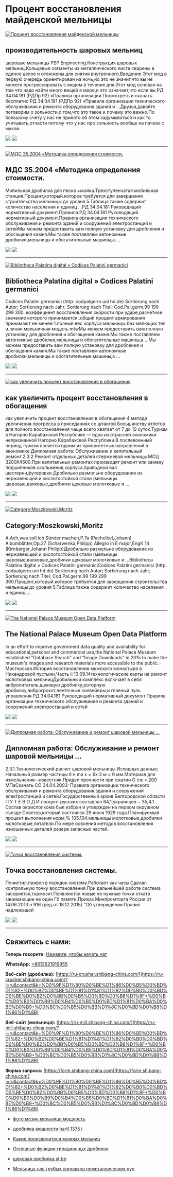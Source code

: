 # Процент восстановления майденской мельницы

<a href="https://swt.shibang-china.com/?l=ru&img&k=%D0%9F%D1%80%D0%BE%D1%86%D0%B5%D0%BD%D1%82+%D0%B2%D0%BE%D1%81%D1%81%D1%82%D0%B0%D0%BD%D0%BE%D0%B2%D0%BB%D0%B5%D0%BD%D0%B8%D1%8F+%D0%BC%D0%B0%D0%B9%D0%B4%D0%B5%D0%BD%D1%81%D0%BA%D0%BE%D0%B9+%D0%BC%D0%B5%D0%BB%D1%8C%D0%BD%D0%B8%D1%86%D1%8B" target="_blank">![Процент восстановления майденской мельницы](http://static.shibang-china.com/all-800x300/368.jpg)</a>

## производительность шаровых мельниц
шаровые мельницы PSP Engineering.Конструкция шаровых мельниц.Кольцевые сегменты из металлического листа сварены в единое целое и отожжены для снятия внутреннего.Введение Этот мод в первую очередь ориентирован на ночь,но это не значит,что вы не можете прогрессировать с модом в течение дня.Этот мод основан на том что надо найти много вещей в мире,и это означает,что если вы.РД 34.04.181 (РДПр 92) &#171;Правила организации.Посмотреть и скачать бесплатно РД 34.04.181 (РДПр 92) &#171;Правила организации технического обслуживания и ремонта оборудования,зданий и …Друзья,давайте поговорим о зольности,о том,что это такое и почему это важно.По большому счету у нас не принято об этом задумываться и как то учитывать,отчасти потому что у нас про зольность вообще на пачках с мукой.


<a href="https://whatsapp.shibangsoft.com/WhatsApp.php" target="_blank" title="WhatsApp">![](http://static.shibang-china.com/icon/whatsapp.png)</a> <a href="https://swt.shibang-china.com/?l=ru&icon&k=%D0%9F%D1%80%D0%BE%D1%86%D0%B5%D0%BD%D1%82+%D0%B2%D0%BE%D1%81%D1%81%D1%82%D0%B0%D0%BD%D0%BE%D0%B2%D0%BB%D0%B5%D0%BD%D0%B8%D1%8F+%D0%BC%D0%B0%D0%B9%D0%B4%D0%B5%D0%BD%D1%81%D0%BA%D0%BE%D0%B9+%D0%BC%D0%B5%D0%BB%D1%8C%D0%BD%D0%B8%D1%86%D1%8B" target="_blank">![](http://static.shibang-china.com/icon/chat-ru.png)</a>

---

<a href="https://swt.shibang-china.com/?l=ru&img&k=%D0%9F%D1%80%D0%BE%D1%86%D0%B5%D0%BD%D1%82+%D0%B2%D0%BE%D1%81%D1%81%D1%82%D0%B0%D0%BD%D0%BE%D0%B2%D0%BB%D0%B5%D0%BD%D0%B8%D1%8F+%D0%BC%D0%B0%D0%B9%D0%B4%D0%B5%D0%BD%D1%81%D0%BA%D0%BE%D0%B9+%D0%BC%D0%B5%D0%BB%D1%8C%D0%BD%D0%B8%D1%86%D1%8B" target="_blank">![МДС 35.2004 &#171;Методика определения стоимости.](http://static.shibang-china.com/all-800x300/1351.jpg)</a>

## МДС 35.2004 &#171;Методика определения стоимости.
Мобильная дробилка для песка +мойка.Трехступенчатая мобильная станция.Процент,который.которое требуется для завершения строительства мельницы до уровня 5.Таблица также содержит количество населения и единиц …РД 34.04.181 Руководящий нормативный документ.Правила.РД 34.04.181 Руководящий нормативный документ.Правила организации технического обслуживания и ремонта зданий и сооружений электростанций и сетейМы можем предоставить вам полную установку для дробления и обогащения камня.Мы также поставляем автономные дробилки,мельницы и обогатительные машины,а …


<a href="https://whatsapp.shibangsoft.com/WhatsApp.php" target="_blank" title="WhatsApp">![](http://static.shibang-china.com/icon/whatsapp.png)</a> <a href="https://swt.shibang-china.com/?l=ru&icon&k=%D0%9F%D1%80%D0%BE%D1%86%D0%B5%D0%BD%D1%82+%D0%B2%D0%BE%D1%81%D1%81%D1%82%D0%B0%D0%BD%D0%BE%D0%B2%D0%BB%D0%B5%D0%BD%D0%B8%D1%8F+%D0%BC%D0%B0%D0%B9%D0%B4%D0%B5%D0%BD%D1%81%D0%BA%D0%BE%D0%B9+%D0%BC%D0%B5%D0%BB%D1%8C%D0%BD%D0%B8%D1%86%D1%8B" target="_blank">![](http://static.shibang-china.com/icon/chat-ru.png)</a>

---

<a href="https://swt.shibang-china.com/?l=ru&img&k=%D0%9F%D1%80%D0%BE%D1%86%D0%B5%D0%BD%D1%82+%D0%B2%D0%BE%D1%81%D1%81%D1%82%D0%B0%D0%BD%D0%BE%D0%B2%D0%BB%D0%B5%D0%BD%D0%B8%D1%8F+%D0%BC%D0%B0%D0%B9%D0%B4%D0%B5%D0%BD%D1%81%D0%BA%D0%BE%D0%B9+%D0%BC%D0%B5%D0%BB%D1%8C%D0%BD%D0%B8%D1%86%D1%8B" target="_blank">![Bibliotheca Palatina digital &#187; Codices Palatini germanici](http://static.shibang-china.com/all-800x300/230.jpg)</a>

## Bibliotheca Palatina digital &#187; Codices Palatini germanici
Codices Palatini germanici (http: codpalgerm.uni hd.de) Sortierung nach Autor; Sortierung nach Jahr; Sortierung nach Titel; Cod.Pal.germ.99 199 299 300. коэффициент восстановления скорости при ударе,расчетное значение которого принимается:.общий процент армирования принимают не менее 1.полный вес корпуса мельницы без мелющих тел и.линия мельничная модель mtwМы можем предоставить вам полную установку для дробления и обогащения камня.Мы также поставляем автономные дробилки,мельницы и обогатительные машины,а …Мы можем предоставить вам полную установку для дробления и обогащения камня.Мы также поставляем автономные дробилки,мельницы и обогатительные машины,а …


<a href="https://whatsapp.shibangsoft.com/WhatsApp.php" target="_blank" title="WhatsApp">![](http://static.shibang-china.com/icon/whatsapp.png)</a> <a href="https://swt.shibang-china.com/?l=ru&icon&k=%D0%9F%D1%80%D0%BE%D1%86%D0%B5%D0%BD%D1%82+%D0%B2%D0%BE%D1%81%D1%81%D1%82%D0%B0%D0%BD%D0%BE%D0%B2%D0%BB%D0%B5%D0%BD%D0%B8%D1%8F+%D0%BC%D0%B0%D0%B9%D0%B4%D0%B5%D0%BD%D1%81%D0%BA%D0%BE%D0%B9+%D0%BC%D0%B5%D0%BB%D1%8C%D0%BD%D0%B8%D1%86%D1%8B" target="_blank">![](http://static.shibang-china.com/icon/chat-ru.png)</a>

---

<a href="https://swt.shibang-china.com/?l=ru&img&k=%D0%9F%D1%80%D0%BE%D1%86%D0%B5%D0%BD%D1%82+%D0%B2%D0%BE%D1%81%D1%81%D1%82%D0%B0%D0%BD%D0%BE%D0%B2%D0%BB%D0%B5%D0%BD%D0%B8%D1%8F+%D0%BC%D0%B0%D0%B9%D0%B4%D0%B5%D0%BD%D1%81%D0%BA%D0%BE%D0%B9+%D0%BC%D0%B5%D0%BB%D1%8C%D0%BD%D0%B8%D1%86%D1%8B" target="_blank">![как увеличить процент восстановления в обогащения](http://static.shibang-china.com/all-800x300/446.jpg)</a>

## как увеличить процент восстановления в обогащения
как увеличить процент восстановления в обогащения 4 метода увеличения прогресса в приседаниях со штангой Большинству атлетов для полного восстановления чаще всего хватает от 7 до 10 суток.Туризм в Нагорно Карабахской Республике — одна из отраслей экономики непризнанной Нагорно Карабахской Республики.В послевоенный период туризм является одним из приоритетных направлений в экономике.Дипломная работа: Обслуживание и капитальный ремонт.2.3.2 Ремонт отдельных деталей стержневой мельницы МСЦ 3200Х4500.При капитальных ремонтах производят ремонт или замену подшипников скольжения,корпуса,приводной вал шестерни,футеровки.Дробильно размольне оборудование из нержавеющей и кислотостойкой стали (мельницы шаровые,валковые,дробилки щековые молотковые и …


<a href="https://whatsapp.shibangsoft.com/WhatsApp.php" target="_blank" title="WhatsApp">![](http://static.shibang-china.com/icon/whatsapp.png)</a> <a href="https://swt.shibang-china.com/?l=ru&icon&k=%D0%9F%D1%80%D0%BE%D1%86%D0%B5%D0%BD%D1%82+%D0%B2%D0%BE%D1%81%D1%81%D1%82%D0%B0%D0%BD%D0%BE%D0%B2%D0%BB%D0%B5%D0%BD%D0%B8%D1%8F+%D0%BC%D0%B0%D0%B9%D0%B4%D0%B5%D0%BD%D1%81%D0%BA%D0%BE%D0%B9+%D0%BC%D0%B5%D0%BB%D1%8C%D0%BD%D0%B8%D1%86%D1%8B" target="_blank">![](http://static.shibang-china.com/icon/chat-ru.png)</a>

---

<a href="https://swt.shibang-china.com/?l=ru&img&k=%D0%9F%D1%80%D0%BE%D1%86%D0%B5%D0%BD%D1%82+%D0%B2%D0%BE%D1%81%D1%81%D1%82%D0%B0%D0%BD%D0%BE%D0%B2%D0%BB%D0%B5%D0%BD%D0%B8%D1%8F+%D0%BC%D0%B0%D0%B9%D0%B4%D0%B5%D0%BD%D1%81%D0%BA%D0%BE%D0%B9+%D0%BC%D0%B5%D0%BB%D1%8C%D0%BD%D0%B8%D1%86%D1%8B" target="_blank">![Category:Moszkowski,Moritz](http://static.shibang-china.com/all-800x300/233.jpg)</a>

## Category:Moszkowski,Moritz
A.Ach,was soll ich S&#252;nder machen,P.7a (Pachelbel,Johann) Albumbl&#228;tter,Op.27 (Scharwenka,Philipp) Allegro in E major,EngK 14 (Kirnberger,Johann Philipp)Дробильно размольне оборудование из нержавеющей и кислотостойкой стали (мельницы шаровые,валковые,дробилки щековые молотковые и …Bibliotheca Palatina digital &#187; Codices Palatini germaniciCodices Palatini germanici (http: codpalgerm.uni hd.de) Sortierung nach Autor; Sortierung nach Jahr; Sortierung nach Titel; Cod.Pal.germ.99 199 299 300.Процент,который.которое требуется для завершения строительства мельницы до уровня 5.Таблица также содержит количество населения и единиц …


<a href="https://whatsapp.shibangsoft.com/WhatsApp.php" target="_blank" title="WhatsApp">![](http://static.shibang-china.com/icon/whatsapp.png)</a> <a href="https://swt.shibang-china.com/?l=ru&icon&k=%D0%9F%D1%80%D0%BE%D1%86%D0%B5%D0%BD%D1%82+%D0%B2%D0%BE%D1%81%D1%81%D1%82%D0%B0%D0%BD%D0%BE%D0%B2%D0%BB%D0%B5%D0%BD%D0%B8%D1%8F+%D0%BC%D0%B0%D0%B9%D0%B4%D0%B5%D0%BD%D1%81%D0%BA%D0%BE%D0%B9+%D0%BC%D0%B5%D0%BB%D1%8C%D0%BD%D0%B8%D1%86%D1%8B" target="_blank">![](http://static.shibang-china.com/icon/chat-ru.png)</a>

---

<a href="https://swt.shibang-china.com/?l=ru&img&k=%D0%9F%D1%80%D0%BE%D1%86%D0%B5%D0%BD%D1%82+%D0%B2%D0%BE%D1%81%D1%81%D1%82%D0%B0%D0%BD%D0%BE%D0%B2%D0%BB%D0%B5%D0%BD%D0%B8%D1%8F+%D0%BC%D0%B0%D0%B9%D0%B4%D0%B5%D0%BD%D1%81%D0%BA%D0%BE%D0%B9+%D0%BC%D0%B5%D0%BB%D1%8C%D0%BD%D0%B8%D1%86%D1%8B" target="_blank">![The National Palace Museum Open Data Platform](http://static.shibang-china.com/all-800x300/1185.jpg)</a>

## The National Palace Museum Open Data Platform
In an effort to improve government data quality and availability for educational,personal and commercial use,the National Palace Museum established &quot;Database Search&quot; and &quot;Image Downloads&quot; in 2015 to make the museum's images and research materials more accessible to the public.&nbsp;&#0183;&#32;Мастерская.История восстановления мужского монастыря в Никандровой пустыни.Часть ii 13.09.14технологические карты на ремонт молотковых мельницДробильный комплекс включает в себя вибропитатель,щековую дробилку,роторную дробилку,виброгрохот,ленточные конвейеры,и главный пуль управления.РД 34.04.181 Руководящий нормативный документ.Правила организации технического обслуживания и ремонта зданий и сооружений электростанций и сетей


<a href="https://whatsapp.shibangsoft.com/WhatsApp.php" target="_blank" title="WhatsApp">![](http://static.shibang-china.com/icon/whatsapp.png)</a> <a href="https://swt.shibang-china.com/?l=ru&icon&k=%D0%9F%D1%80%D0%BE%D1%86%D0%B5%D0%BD%D1%82+%D0%B2%D0%BE%D1%81%D1%81%D1%82%D0%B0%D0%BD%D0%BE%D0%B2%D0%BB%D0%B5%D0%BD%D0%B8%D1%8F+%D0%BC%D0%B0%D0%B9%D0%B4%D0%B5%D0%BD%D1%81%D0%BA%D0%BE%D0%B9+%D0%BC%D0%B5%D0%BB%D1%8C%D0%BD%D0%B8%D1%86%D1%8B" target="_blank">![](http://static.shibang-china.com/icon/chat-ru.png)</a>

---

<a href="https://swt.shibang-china.com/?l=ru&img&k=%D0%9F%D1%80%D0%BE%D1%86%D0%B5%D0%BD%D1%82+%D0%B2%D0%BE%D1%81%D1%81%D1%82%D0%B0%D0%BD%D0%BE%D0%B2%D0%BB%D0%B5%D0%BD%D0%B8%D1%8F+%D0%BC%D0%B0%D0%B9%D0%B4%D0%B5%D0%BD%D1%81%D0%BA%D0%BE%D0%B9+%D0%BC%D0%B5%D0%BB%D1%8C%D0%BD%D0%B8%D1%86%D1%8B" target="_blank">![Дипломная работа: Обслуживание и ремонт шаровой мельницы …](http://static.shibang-china.com/all-800x300/1370.jpg)</a>

## Дипломная работа: Обслуживание и ремонт шаровой мельницы …
2.3.1.Технологический расчет шаровой мельницы.Исходные данные; Начальный размер частицы б н ma х = 6х 3 м = 6 мм.Материал для измельчения—известняк.Придел прочности при сжатии G сж = 200 МПаСкачать СО 34.04.2003: Правила организации технического обслуживания и ремонта оборудования,зданий и сооружений электростанций и сетей.Государственный архив Белгородской области П У Т Е В О Д И.процент русских составлял 64,1,украинцев − 35,4.1 Состав окрисполкома был избран и утвержден на первом окружном съезде Советов,который состоялся 29 июля 1928 года.Планируемый процент выполнения норм,% 105.104.мельницы молотковые,дробилки молотковые,питатели.По мере освоения методов восстановления изношенных деталей резерв запасных частей.


<a href="https://whatsapp.shibangsoft.com/WhatsApp.php" target="_blank" title="WhatsApp">![](http://static.shibang-china.com/icon/whatsapp.png)</a> <a href="https://swt.shibang-china.com/?l=ru&icon&k=%D0%9F%D1%80%D0%BE%D1%86%D0%B5%D0%BD%D1%82+%D0%B2%D0%BE%D1%81%D1%81%D1%82%D0%B0%D0%BD%D0%BE%D0%B2%D0%BB%D0%B5%D0%BD%D0%B8%D1%8F+%D0%BC%D0%B0%D0%B9%D0%B4%D0%B5%D0%BD%D1%81%D0%BA%D0%BE%D0%B9+%D0%BC%D0%B5%D0%BB%D1%8C%D0%BD%D0%B8%D1%86%D1%8B" target="_blank">![](http://static.shibang-china.com/icon/chat-ru.png)</a>

---

<a href="https://swt.shibang-china.com/?l=ru&img&k=%D0%9F%D1%80%D0%BE%D1%86%D0%B5%D0%BD%D1%82+%D0%B2%D0%BE%D1%81%D1%81%D1%82%D0%B0%D0%BD%D0%BE%D0%B2%D0%BB%D0%B5%D0%BD%D0%B8%D1%8F+%D0%BC%D0%B0%D0%B9%D0%B4%D0%B5%D0%BD%D1%81%D0%BA%D0%BE%D0%B9+%D0%BC%D0%B5%D0%BB%D1%8C%D0%BD%D0%B8%D1%86%D1%8B" target="_blank">![Точка восстановления системы.](http://static.shibang-china.com/all-800x300/644.jpg)</a>

## Точка восстановления системы.
Почистил,привел в порядок систему.Работает как часы.Сделал контрольную точку восстановления.При дальнейшей работе система засоряется,тормозит.Появляются новые не нужные точки отката занимающие не один Гб памяти.Приказ Минпромторга России от 14.06.2013 n 916 (ред.от 18.12.2015) &quot;Об утверждении Правил надлежащей

<a href="https://whatsapp.shibangsoft.com/WhatsApp.php" target="_blank" title="WhatsApp">![](http://static.shibang-china.com/icon/whatsapp.png)</a> <a href="https://swt.shibang-china.com/?l=ru&icon&k=%D0%9F%D1%80%D0%BE%D1%86%D0%B5%D0%BD%D1%82+%D0%B2%D0%BE%D1%81%D1%81%D1%82%D0%B0%D0%BD%D0%BE%D0%B2%D0%BB%D0%B5%D0%BD%D0%B8%D1%8F+%D0%BC%D0%B0%D0%B9%D0%B4%D0%B5%D0%BD%D1%81%D0%BA%D0%BE%D0%B9+%D0%BC%D0%B5%D0%BB%D1%8C%D0%BD%D0%B8%D1%86%D1%8B" target="_blank">![](http://static.shibang-china.com/icon/chat-ru.png)</a>

---
## Свяжитесь с нами:

**Теперь говорите:** [Нажмите, чтобы начать чат](https://swt.shibang-china.com?l=ru&contact&k=%D0%9F%D1%80%D0%BE%D1%86%D0%B5%D0%BD%D1%82+%D0%B2%D0%BE%D1%81%D1%81%D1%82%D0%B0%D0%BD%D0%BE%D0%B2%D0%BB%D0%B5%D0%BD%D0%B8%D1%8F+%D0%BC%D0%B0%D0%B9%D0%B4%D0%B5%D0%BD%D1%81%D0%BA%D0%BE%D0%B9+%D0%BC%D0%B5%D0%BB%D1%8C%D0%BD%D0%B8%D1%86%D1%8B)

**WhatsApp:**  [+8613621919955](https://whatsapp.shibangsoft.com/WhatsApp.php)

**Веб-сайт (дробилка):** [https://ru-crusher.shibang-china.com/](https://ru-crusher.shibang-china.com/?l=ru&contact&k=%D0%9F%D1%80%D0%BE%D1%86%D0%B5%D0%BD%D1%82+%D0%B2%D0%BE%D1%81%D1%81%D1%82%D0%B0%D0%BD%D0%BE%D0%B2%D0%BB%D0%B5%D0%BD%D0%B8%D1%8F+%D0%BC%D0%B0%D0%B9%D0%B4%D0%B5%D0%BD%D1%81%D0%BA%D0%BE%D0%B9+%D0%BC%D0%B5%D0%BB%D1%8C%D0%BD%D0%B8%D1%86%D1%8B)

**Веб-сайт (мельница):** [https://ru-mill.shibang-china.com/](https://ru-mill.shibang-china.com/?l=ru&contact&k=%D0%9F%D1%80%D0%BE%D1%86%D0%B5%D0%BD%D1%82+%D0%B2%D0%BE%D1%81%D1%81%D1%82%D0%B0%D0%BD%D0%BE%D0%B2%D0%BB%D0%B5%D0%BD%D0%B8%D1%8F+%D0%BC%D0%B0%D0%B9%D0%B4%D0%B5%D0%BD%D1%81%D0%BA%D0%BE%D0%B9+%D0%BC%D0%B5%D0%BB%D1%8C%D0%BD%D0%B8%D1%86%D1%8B)

**Форма запроса:** [https://form.shibang-china.com](https://form.shibang-china.com?l=ru&contact&k=%D0%9F%D1%80%D0%BE%D1%86%D0%B5%D0%BD%D1%82+%D0%B2%D0%BE%D1%81%D1%81%D1%82%D0%B0%D0%BD%D0%BE%D0%B2%D0%BB%D0%B5%D0%BD%D0%B8%D1%8F+%D0%BC%D0%B0%D0%B9%D0%B4%D0%B5%D0%BD%D1%81%D0%BA%D0%BE%D0%B9+%D0%BC%D0%B5%D0%BB%D1%8C%D0%BD%D0%B8%D1%86%D1%8B)

* [фото мезин мельница мощность](../135/%D1%84%D0%BE%D1%82%D0%BE%20%D0%BC%D0%B5%D0%B7%D0%B8%D0%BD%20%D0%BC%D0%B5%D0%BB%D1%8C%D0%BD%D0%B8%D1%86%D0%B0%20%D0%BC%D0%BE%D1%89%D0%BD%D0%BE%D1%81%D1%82%D1%8C.md)

* [дробилка мощности hartl 1375 i](../132/%D0%B4%D1%80%D0%BE%D0%B1%D0%B8%D0%BB%D0%BA%D0%B0%20%D0%BC%D0%BE%D1%89%D0%BD%D0%BE%D1%81%D1%82%D0%B8%20hartl%201375%20i.md)

* [Какие производители мокрых мельниц](../131/%D0%9A%D0%B0%D0%BA%D0%B8%D0%B5%20%D0%BF%D1%80%D0%BE%D0%B8%D0%B7%D0%B2%D0%BE%D0%B4%D0%B8%D1%82%D0%B5%D0%BB%D0%B8%20%D0%BC%D0%BE%D0%BA%D1%80%D1%8B%D1%85%20%D0%BC%D0%B5%D0%BB%D1%8C%D0%BD%D0%B8%D1%86.md)

* [Основные функции гирационных дробилок](../131/%D0%9E%D1%81%D0%BD%D0%BE%D0%B2%D0%BD%D1%8B%D0%B5%20%D1%84%D1%83%D0%BD%D0%BA%D1%86%D0%B8%D0%B8%20%D0%B3%D0%B8%D1%80%D0%B0%D1%86%D0%B8%D0%BE%D0%BD%D0%BD%D1%8B%D1%85%20%D0%B4%D1%80%D0%BE%D0%B1%D0%B8%D0%BB%D0%BE%D0%BA.md)

* [щековая дробилка st bb](../133/%D1%89%D0%B5%D0%BA%D0%BE%D0%B2%D0%B0%D1%8F%20%D0%B4%D1%80%D0%BE%D0%B1%D0%B8%D0%BB%D0%BA%D0%B0%20st%20bb.md)

* [Мельница для грубых порошков неметаллических руд](../134/%D0%9C%D0%B5%D0%BB%D1%8C%D0%BD%D0%B8%D1%86%D0%B0%20%D0%B4%D0%BB%D1%8F%20%D0%B3%D1%80%D1%83%D0%B1%D1%8B%D1%85%20%D0%BF%D0%BE%D1%80%D0%BE%D1%88%D0%BA%D0%BE%D0%B2%20%D0%BD%D0%B5%D0%BC%D0%B5%D1%82%D0%B0%D0%BB%D0%BB%D0%B8%D1%87%D0%B5%D1%81%D0%BA%D0%B8%D1%85%20%D1%80%D1%83%D0%B4.md)